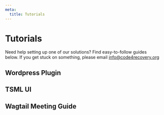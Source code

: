 ```yaml
---
meta:
  title: Tutorials
---
```


# Tutorials

Need help setting up one of our solutions? Find easy-to-follow guides below. If you get stuck on something, please email info@code4recovery.org

## Wordpress Plugin

## TSML UI

## Wagtail Meeting Guide
